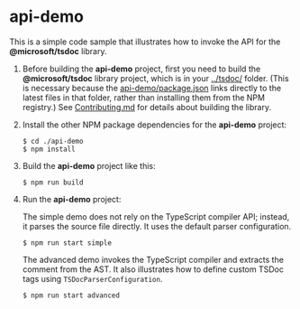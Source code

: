 # api-demo

This is a simple code sample that illustrates how to invoke the API for the
**@microsoft/tsdoc** library.

1. Before building the **api-demo** project, first you need to build the **@microsoft/tsdoc**
library project, which is in your [../tsdoc/](../tsdoc) folder.  (This is necessary because
the [api-demo/package.json](./package.json#L8) links directly to the latest files in that folder,
rather than installing them from the NPM registry.)  See [Contributing.md](../Contributing.md)
for details about building the library.

2. Install the other NPM package dependencies for the **api-demo** project:

   ```
   $ cd ./api-demo
   $ npm install
   ```

3. Build the **api-demo** project like this:

   ```
   $ npm run build
   ```

4. Run the **api-demo** project:

   The simple demo does not rely on the TypeScript compiler API; instead, it parses the
   source file directly.  It uses the default parser configuration.

   ```
   $ npm run start simple
   ```

   The advanced demo invokes the TypeScript compiler and extracts the comment from the AST.
   It also illustrates how to define custom TSDoc tags using `TSDocParserConfiguration`.

   ```
   $ npm run start advanced
   ```
